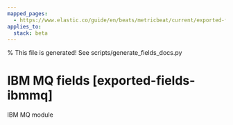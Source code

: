 ```yaml
---
mapped_pages:
  - https://www.elastic.co/guide/en/beats/metricbeat/current/exported-fields-ibmmq.html
applies_to:
  stack: beta
---
```


% This file is generated! See scripts/generate_fields_docs.py

# IBM MQ fields [exported-fields-ibmmq]

IBM MQ module

